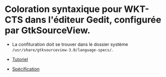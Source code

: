 # Coloration syntaxique pour WKT-CTS dans l'éditeur Gedit, configurée par GtkSourceView.

* La confituration doit se trouver dans le dossier système `/usr/share/gtksourceview-3.0/language-specs/`.

* [Tutoriel](http://developer.gnome.org/gtksourceview/stable/lang-tutorial.html)

* [Spécification](http://developer.gnome.org/gtksourceview/stable/lang-reference.html)
